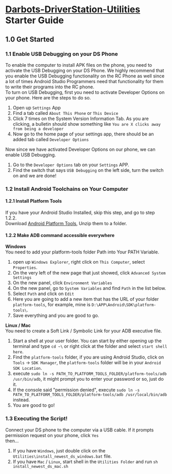 # [Darbots-DriverStation-Utilities](https://github.com/DarlingtonProgramming/Darbots-DriverStation-Utilities) Starter Guide

## 1.0 Get Started

### 1.1 Enable USB Debugging on your DS Phone
To enable the computer to install APK files on the phone, you need to activate the USB Debugging on your DS Phone. We highly recommend that you enable the USB Debugging functionality on the RC Phone as well since a lot of times Android Studio Programmers need that functionality for them to write their programs into the RC phone.   
To turn on USB Debugging, first you need to activate Developer Options on your phone. Here are the steps to do so.   

1. Open up `Settings` App
2. Find a tab called `About This Phone` or `This Device`
3. Click 7 times on the System Version Information Tab. As you are clicking, a bulletin should show something like `You are X clicks away from being a developer`
4. Now go to the home page of your settings app, there should be an added tab called `Developer Options`

Now since we have activated Developer Options on our phone, we can enable USB Debugging.   

1. Go to the `Developer Options` tab on your `Settings` APP.
2. Find the switch that says `USB Debugging` on the left side, turn the switch on and we are done!

### 1.2 Install Android Toolchains on Your Computer

#### 1.2.1 Install Platform Tools 
If you have your Android Studio Installed, skip this step, and go to step 1.2.2.   
Download [Android Platform Tools](https://developer.android.com/studio/releases/platform-tools), Unzip them to a folder.   

#### 1.2.2 Make ADB command accessible everywhere

**Windows**   
You need to add your platform-tools folder Path into Your PATH Variable.   

1. open up `Windows Explorer`, right click on `This Computer`, select `Properties`.
2. On the very left of the new page that just showed, click `Advanced System Settings`
3. On the new panel, click `Environment Variables`
4. On the new panel, go to `System Variables` and find `Path` in the list below.
5. Select `Path` and click on `Edit`
6. Here you are going to add a new item that has the URL of your folder `platform-tools`, for example, mine is `D:\APP\Android\SDK\platform-tools\`.
7. Save everything and you are good to go.

**Linux / Mac**   
You need to create a Soft Link / Symbolic Link for your ADB executive file.   

1. Start a shell at your user folder. You can start by either opening up the terminal and type `cd ~\` or right click at the folder and select `start shell here`.
2. Find the `platform-tools` folder, if you are using Android Studio, click on `Tools` -> `SDK Manager`, the `platform-tools` folder will be in your `Android SDK Location`.
3. execute `sudo ln -s PATH_TO_PLATFORM_TOOLS_FOLDER/platform-tools/adb /usr/bin/adb`, it might prompt you to enter your password or so, just do it.
4. If the console said "permission denied", execute `sudo ln -s PATH_TO_PLATFORM_TOOLS_FOLDER/platform-tools/adb /usr/local/bin/adb` instead.
4. You are good to go!

### 1.3 Executing the Script!
Connect your DS phone to the computer via a USB cable. If it prompts permission request on your phone, click `Yes`   
then...   

1. If you have `Windows`, just double click on the `Utilities\install_newest_ds_windows.bat` file.   
2. If you have `Mac` / `Linux`, start shell in the `Utilities Folder` and run `sh install_newest_ds_mac.sh`